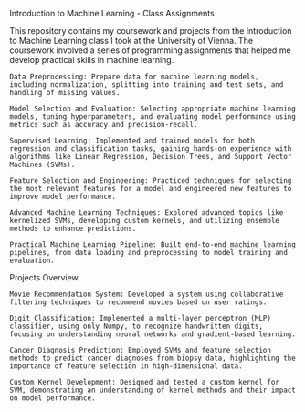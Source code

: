 Introduction to Machine Learning - Class Assignments

This repository contains my coursework and projects from the Introduction to Machine Learning class I took at the University of Vienna. The coursework involved a series of programming assignments that helped me develop practical skills in machine learning.

    Data Preprocessing: Prepare data for machine learning models, including normalization, splitting into training and test sets, and handling of missing values.

    Model Selection and Evaluation: Selecting appropriate machine learning models, tuning hyperparameters, and evaluating model performance using metrics such as accuracy and precision-recall.

    Supervised Learning: Implemented and trained models for both regression and classification tasks, gaining hands-on experience with algorithms like Linear Regression, Decision Trees, and Support Vector Machines (SVMs).

    Feature Selection and Engineering: Practiced techniques for selecting the most relevant features for a model and engineered new features to improve model performance.

    Advanced Machine Learning Techniques: Explored advanced topics like kernelized SVMs, developing custom kernels, and utilizing ensemble methods to enhance predictions.

    Practical Machine Learning Pipeline: Built end-to-end machine learning pipelines, from data loading and preprocessing to model training and evaluation.

Projects Overview

    Movie Recommendation System: Developed a system using collaborative filtering techniques to recommend movies based on user ratings.

    Digit Classification: Implemented a multi-layer perceptron (MLP) classifier, using only Numpy, to recognize handwritten digits, focusing on understanding neural networks and gradient-based learning.

    Cancer Diagnosis Prediction: Employed SVMs and feature selection methods to predict cancer diagnoses from biopsy data, highlighting the importance of feature selection in high-dimensional data.

    Custom Kernel Development: Designed and tested a custom kernel for SVM, demonstrating an understanding of kernel methods and their impact on model performance.

